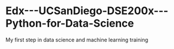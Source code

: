 # Edx---UCSanDiego-DSE200x---Python-for-Data-Science
My first step in data science and machine learning training
